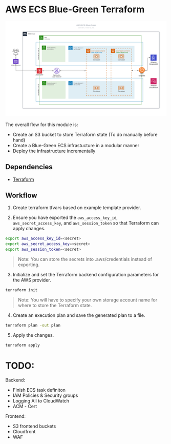 # AWS ECS Blue-Green Terraform

![image](docs/AWS-ECS-Blue-Green.jpeg?raw=true)


The overall flow for this module is:

* Create an S3 bucket to store Terraform state (To do manually before hand)
* Create a Blue-Green ECS infrastucture in a modular manner
* Deploy the infrastructure incrementally

## Dependencies

* [Terraform](https://www.terraform.io/downloads.html)

## Workflow

1. Create terraform.tfvars based on example template provider.

2. Ensure you have exported the `aws_access_key_id`, `aws_secret_access_key`, and `aws_session_token` so that Terraform can apply changes.

```sh
export aws_access_key_id=<secret>
export aws_secret_access_key=<secret>
export aws_session_token=<secret>
```

> Note: You can store the secrets into .aws/credentials instead of exporting.


3. Initialize and set the Terraform backend configuration parameters for the AWS provider.

```sh
terraform init
```

> Note: You will have to specify your own storage account name for where to store the Terraform state.

4. Create an execution plan and save the generated plan to a file.

```sh
terraform plan -out plan
```

5. Apply the changes.

```sh
terraform apply
```
# TODO:
Backend:
- Finish ECS task definiton
- IAM Policies & Security groups
- Logging All to CloudWatch
- ACM - Cert

Frontend:
- S3 frontend buckets
- Cloudfront
- WAF